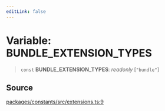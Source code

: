 ```yaml
---
editLink: false
---
```


# Variable: BUNDLE_EXTENSION_TYPES

> `const` **BUNDLE_EXTENSION_TYPES**: _readonly_ [`"bundle"`]

## Source

[packages/constants/src/extensions.ts:9](https://github.com/directus/directus/blob/7789a6c53/packages/constants/src/extensions.ts#L9)
